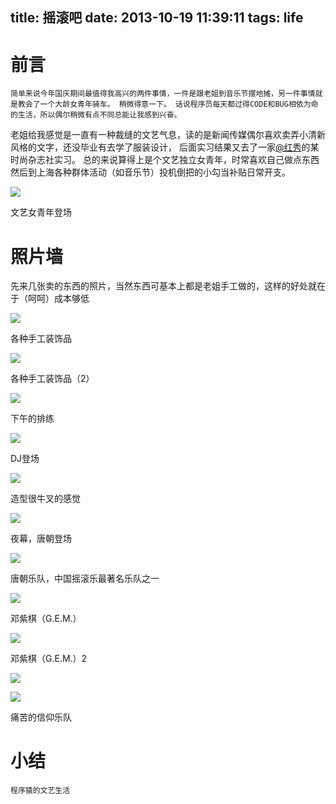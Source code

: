 title: 摇滚吧
date: 2013-10-19 11:39:11
tags: life
---

# 前言

    简单来说今年国庆期间最值得我高兴的两件事情，一件是跟老姐到音乐节摆地摊，另一件事情就是教会了一个大龄女青年骑车。 稍微得意一下。 话说程序员每天都过得CODE和BUG相依为命的生活，所以偶尔稍微有点不同总能让我感到兴奋。

   老姐给我感觉是一直有一种裁缝的文艺气息，读的是新闻传媒偶尔喜欢卖弄小清新风格的文字，还没毕业有去学了服装设计， 后面实习结果又去了一家[@红秀](http://weibo.com/graziachina?sudaref=www.google.com.hk)的某时尚杂志社实习。 总的来说算得上是个文艺独立女青年，时常喜欢自己做点东西然后到上海各种群体活动（如音乐节）投机倒把的小勾当补贴日常开支。

   ![](http://media.tumblr.com/8ca4f8185393da1cbddb8b3428d589ef/tumblr_inline_muwbunwAgE1sosno0.jpg)

   文艺女青年登场

# 照片墙

  先来几张卖的东西的照片，当然东西可基本上都是老姐手工做的，这样的好处就在于（呵呵）成本够低


![](http://media.tumblr.com/47ee77a1bd0018f604130773d666aca8/tumblr_inline_muwaru3miP1sosno0.jpg)

  各种手工装饰品

![](http://media.tumblr.com/33332f42c530fa61ce42d870fb212266/tumblr_inline_muwbimgiIY1sosno0.jpg)

各种手工装饰品（2）


![](http://media.tumblr.com/a5bef1f85ad82d69e83c3d4b3547c252/tumblr_inline_muwbytF4Te1sosno0.jpg)


下午的排练

![](http://media.tumblr.com/d507059669f6c3e54aa67312c3c6972f/tumblr_inline_muwc8fYoXN1sosno0.jpg)

DJ登场

![](http://media.tumblr.com/53058c4990ecf7012b1bf687cce782a0/tumblr_inline_muwc91yaKr1sosno0.jpg)


造型很牛叉的感觉

![](http://media.tumblr.com/01774f505ad96d3790173b29fc423c93/tumblr_inline_muwd9f39321sosno0.jpg)

夜幕，唐朝登场

![](http://media.tumblr.com/a08a781dcd9ffe5e6c1ea8233511f542/tumblr_inline_muwdbwzu4J1sosno0.jpg)

唐朝乐队，中国摇滚乐最著名乐队之一


![](http://media.tumblr.com/2cd6d36bfd45df5ef9a37c6b3df14ac4/tumblr_inline_muwdllOgEZ1sosno0.jpg)

邓紫棋（G.E.M.）


![](http://media.tumblr.com/fafeff5196c0ed3e1321593d826f0a93/tumblr_inline_muwdruWtmD1sosno0.jpg)

邓紫棋（G.E.M.）2


![](http://media.tumblr.com/aafa148a5d8f7863f8618ae62e7dc41b/tumblr_inline_muwe1uj4p51sosno0.jpg)


![](http://media.tumblr.com/7ff75dd723b568a2a01c8a2850882951/tumblr_inline_muwe63gXn51sosno0.jpg)

痛苦的信仰乐队

# 小结

    程序猿的文艺生活
